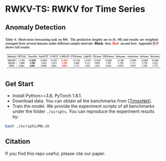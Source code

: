 # RWKV-TS: RWKV for Time Series


## Anomaly Detection

![image](../pic/short_term_result.png)

## Get Start

- Install Python>=3.8, PyTorch 1.8.1.
- Download data. You can obtain all the benchmarks from [[TimesNet](https://github.com/thuml/Time-Series-Library)].
- Train the model. We provide the experiment scripts of all benchmarks under the folder `./scripts`. You can reproduce the experiment results by:

```bash
bash ./scripts/M4.sh
```

## Citation

If you find this repo useful, please cite our paper. 

```
```